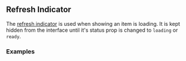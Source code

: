 ## Refresh Indicator
The [refresh indicator](https://www.google.com/design/spec/components/progress-activity.html#)
is used when showing an item is loading. It is kept hidden from the interface until it's
status prop is changed to `loading` or `ready`.

### Examples
